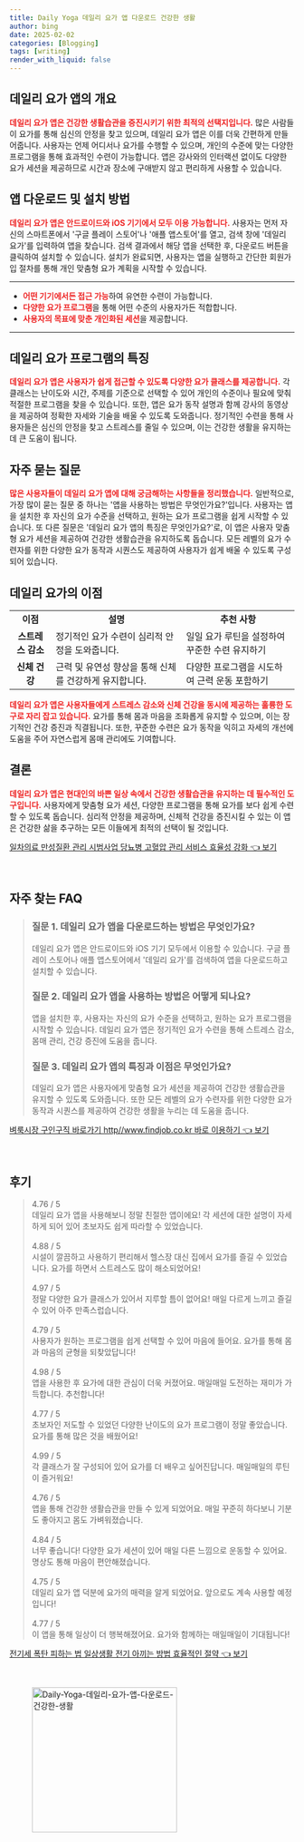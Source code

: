 ```yaml
---
title: Daily Yoga 데일리 요가 앱 다운로드 건강한 생활
author: bing
date: 2025-02-02
categories: [Blogging]
tags: [writing]
render_with_liquid: false
---
```



<h2 id='데일리 요가 앱의 개요'>데일리 요가 앱의 개요</h2>

<p><b><span style="color: #ee2323;">데일리 요가 앱은 건강한 생활습관을 증진시키기 위한 최적의 선택지입니다.</span></b> 많은 사람들이 요가를 통해 심신의 안정을 찾고 있으며, 데일리 요가 앱은 이를 더욱 간편하게 만들어줍니다. 사용자는 언제 어디서나 요가를 수행할 수 있으며, 개인의 수준에 맞는 다양한 프로그램을 통해 효과적인 수련이 가능합니다. 앱은 강사와의 인터랙션 없이도 다양한 요가 세션을 제공하므로 시간과 장소에 구애받지 않고 편리하게 사용할 수 있습니다.</p>

<h2 id='앱 다운로드 및 설치 방법'>앱 다운로드 및 설치 방법</h2>

<p><b><span style="color: #ee2323;">데일리 요가 앱은 안드로이드와 iOS 기기에서 모두 이용 가능합니다.</span></b> 사용자는 먼저 자신의 스마트폰에서 '구글 플레이 스토어'나 '애플 앱스토어'를 열고, 검색 창에 '데일리 요가'를 입력하여 앱을 찾습니다. 검색 결과에서 해당 앱을 선택한 후, 다운로드 버튼을 클릭하여 설치할 수 있습니다. 설치가 완료되면, 사용자는 앱을 실행하고 간단한 회원가입 절차를 통해 개인 맞춤형 요가 계획을 시작할 수 있습니다.</p>

<hr />

<ul>
    <li><b><span style="color: #ee2323;">어떤 기기에서든 접근 가능</span></b>하여 유연한 수련이 가능합니다.</li>
    <li><b><span style="color: #ee2323;">다양한 요가 프로그램</span></b>을 통해 어떤 수준의 사용자가든 적합합니다.</li>
    <li><b><span style="color: #ee2323;">사용자의 목표에 맞춘 개인화된 세션</span></b>을 제공합니다.</li>
</ul>

<hr />

<h2 id='데일리 요가 프로그램의 특징'>데일리 요가 프로그램의 특징</h2>

<p><b><span style="color: #ee2323;">데일리 요가 앱은 사용자가 쉽게 접근할 수 있도록 다양한 요가 클래스를 제공합니다.</span></b> 각 클래스는 난이도와 시간, 주제를 기준으로 선택할 수 있어 개인의 수준이나 필요에 맞춰 적절한 프로그램을 찾을 수 있습니다. 또한, 앱은 요가 동작 설명과 함께 강사의 동영상을 제공하여 정확한 자세와 기술을 배울 수 있도록 도와줍니다. 정기적인 수련을 통해 사용자들은 심신의 안정을 찾고 스트레스를 줄일 수 있으며, 이는 건강한 생활을 유지하는 데 큰 도움이 됩니다.</p>

<h2 id='자주 묻는 질문'>자주 묻는 질문</h2>

<p><b><span style="color: #ee2323;">많은 사용자들이 데일리 요가 앱에 대해 궁금해하는 사항들을 정리했습니다.</span></b> 일반적으로, 가장 많이 묻는 질문 중 하나는 '앱을 사용하는 방법은 무엇인가요?'입니다. 사용자는 앱을 설치한 후 자신의 요가 수준을 선택하고, 원하는 요가 프로그램을 쉽게 시작할 수 있습니다. 또 다른 질문은 '데일리 요가 앱의 특징은 무엇인가요?'로, 이 앱은 사용자 맞춤형 요가 세션을 제공하여 건강한 생활습관을 유지하도록 돕습니다. 모든 레벨의 요가 수련자를 위한 다양한 요가 동작과 시퀀스도 제공하여 사용자가 쉽게 배울 수 있도록 구성되어 있습니다.</p>

<h2 id='데일리 요가의 이점'>데일리 요가의 이점</h2>

<table>
    <tr>
        <td style="text-align: center; height: 17px;"><b>이점</b></td>
        <td style="text-align: center; height: 17px;"><b>설명</b></td>
        <td style="text-align: center; height: 17px;"><b>추천 사항</b></td>
    </tr>
    <tr>
        <td style="text-align: center; height: 17px;"><b>스트레스 감소</b></td>
        <td>정기적인 요가 수련이 심리적 안정을 도와줍니다.</td>
        <td>일일 요가 루틴을 설정하여 꾸준한 수련 유지하기</td>
    </tr>
    <tr>
        <td style="text-align: center; height: 17px;"><b>신체 건강</b></td>
        <td>근력 및 유연성 향상을 통해 신체를 건강하게 유지합니다.</td>
        <td>다양한 프로그램을 시도하여 근력 운동 포함하기</td>
    </tr>
</table>

<p><b><span style="color: #ee2323;">데일리 요가 앱은 사용자들에게 스트레스 감소와 신체 건강을 동시에 제공하는 훌륭한 도구로 자리 잡고 있습니다.</span></b> 요가를 통해 몸과 마음을 조화롭게 유지할 수 있으며, 이는 장기적인 건강 증진과 직결됩니다. 또한, 꾸준한 수련은 요가 동작을 익히고 자세의 개선에 도움을 주어 자연스럽게 몸매 관리에도 기여합니다.</p>

<h2 id='결론'>결론</h2>

<p><b><span style="color: #ee2323;">데일리 요가 앱은 현대인의 바쁜 일상 속에서 건강한 생활습관을 유지하는 데 필수적인 도구입니다.</span></b> 사용자에게 맞춤형 요가 세션, 다양한 프로그램을 통해 요가를 보다 쉽게 수련할 수 있도록 돕습니다. 심리적 안정을 제공하며, 신체적 건강을 증진시킬 수 있는 이 앱은 건강한 삶을 추구하는 모든 이들에게 최적의 선택이 될 것입니다.</p>


<p><a class="click-button" title="일차의료 만성질환 관리 시범사업 당뇨병 고혈압 관리 서비스 효율성 강화" href="https://adkhouse.github.io/posts/%EC%9D%BC%EC%B0%A8%EC%9D%98%EB%A3%8C-%EB%A7%8C%EC%84%B1%EC%A7%88%ED%99%98-%EA%B4%80%EB%A6%AC-%EC%8B%9C%EB%B2%94%EC%82%AC%EC%97%85-%EB%8B%B9%EB%87%A8%EB%B3%91-%EA%B3%A0%ED%98%88%EC%95%95-%EA%B4%80%EB%A6%AC-%EC%84%9C%EB%B9%84%EC%8A%A4-%ED%9A%A8%EC%9C%A8%EC%84%B1-%EA%B0%95%ED%99%94/" rel="dofollow">일차의료 만성질환 관리 시범사업 당뇨병 고혈압 관리 서비스 효율성 강화 👈 보기</a></p><br>
<h2 id='자주_찾는_FAQ'>자주 찾는 FAQ</h2>
<div itemscope="" itemtype="https://schema.org/FAQPage"> 
<blockquote> 
<div itemscope="" itemprop="mainEntity" itemtype="https://schema.org/Question"> 
<h3 itemprop="name">질문 1. 데일리 요가 앱을 다운로드하는 방법은 무엇인가요?</h3> 
<div itemscope="" itemprop="acceptedAnswer" itemtype="https://schema.org/Answer"> 
<span itemprop="text"> 
<p>데일리 요가 앱은 안드로이드와 iOS 기기 모두에서 이용할 수 있습니다. 구글 플레이 스토어나 애플 앱스토어에서 '데일리 요가'를 검색하여 앱을 다운로드하고 설치할 수 있습니다.</p> 
</span> 
</div> 
</div> 
<div itemscope="" itemprop="mainEntity" itemtype="https://schema.org/Question"> 
<h3 itemprop="name">질문 2. 데일리 요가 앱을 사용하는 방법은 어떻게 되나요?</h3> 
<div itemscope="" itemprop="acceptedAnswer" itemtype="https://schema.org/Answer"> 
<span itemprop="text"> 
<p>앱을 설치한 후, 사용자는 자신의 요가 수준을 선택하고, 원하는 요가 프로그램을 시작할 수 있습니다. 데일리 요가 앱은 정기적인 요가 수련을 통해 스트레스 감소, 몸매 관리, 건강 증진에 도움을 줍니다.</p> 
</span> 
</div> 
</div> 
<div itemscope="" itemprop="mainEntity" itemtype="https://schema.org/Question"> 
<h3 itemprop="name">질문 3. 데일리 요가 앱의 특징과 이점은 무엇인가요?</h3> 
<div itemscope="" itemprop="acceptedAnswer" itemtype="https://schema.org/Answer"> 
<span itemprop="text"> 
<p>데일리 요가 앱은 사용자에게 맞춤형 요가 세션을 제공하여 건강한 생활습관을 유지할 수 있도록 도와줍니다. 또한 모든 레벨의 요가 수련자를 위한 다양한 요가 동작과 시퀀스를 제공하여 건강한 생활을 누리는 데 도움을 줍니다.</p> 
</span> 
</div> 
</div> 
</blockquote> 
</div>
<p><a class="click-button" title="벼룩시장 구인구직 바로가기 http//www.findjob.co.kr 바로 이용하기" href="https://adkhouse.github.io/posts/%EB%B2%BC%EB%A3%A9%EC%8B%9C%EC%9E%A5-%EA%B5%AC%EC%9D%B8%EA%B5%AC%EC%A7%81-%EB%B0%94%EB%A1%9C%EA%B0%80%EA%B8%B0-httpwww.findjob.co.kr-%EB%B0%94%EB%A1%9C-%EC%9D%B4%EC%9A%A9%ED%95%98%EA%B8%B0/" rel="dofollow">벼룩시장 구인구직 바로가기 http//www.findjob.co.kr 바로 이용하기 👈 보기</a></p><br>
<h2 id='후기'>후기</h2>
<div itemscope itemtype="https://schema.org/Product">
  <blockquote>
  <div itemprop="review" itemscope itemtype="https://schema.org/Review">
      <div itemprop="reviewRating" itemscope itemtype="https://schema.org/Rating"> <span itemprop="ratingValue">4.76</span> / <span itemprop="bestRating">5</span> </div>
      <span itemprop="reviewBody">데일리 요가 앱을 사용해보니 정말 친절한 앱이에요! 각 세션에 대한 설명이 자세하게 되어 있어 초보자도 쉽게 따라할 수 있었습니다.</span>
  </div>
  <br>
  <div itemprop="review" itemscope itemtype="https://schema.org/Review">
      <div itemprop="reviewRating" itemscope itemtype="https://schema.org/Rating"> <span itemprop="ratingValue">4.88</span> / <span itemprop="bestRating">5</span> </div>
      <span itemprop="reviewBody">시설이 깔끔하고 사용하기 편리해서 헬스장 대신 집에서 요가를 즐길 수 있었습니다. 요가를 하면서 스트레스도 많이 해소되었어요!</span>
  </div>
  <br>
  <div itemprop="review" itemscope itemtype="https://schema.org/Review">
      <div itemprop="reviewRating" itemscope itemtype="https://schema.org/Rating"> <span itemprop="ratingValue">4.97</span> / <span itemprop="bestRating">5</span> </div>
      <span itemprop="reviewBody">정말 다양한 요가 클래스가 있어서 지루할 틈이 없어요! 매일 다르게 느끼고 즐길 수 있어 아주 만족스럽습니다.</span>
  </div>
  <br>
  <div itemprop="review" itemscope itemtype="https://schema.org/Review">
      <div itemprop="reviewRating" itemscope itemtype="https://schema.org/Rating"> <span itemprop="ratingValue">4.79</span> / <span itemprop="bestRating">5</span> </div>
      <span itemprop="reviewBody">사용자가 원하는 프로그램을 쉽게 선택할 수 있어 마음에 들어요. 요가를 통해 몸과 마음의 균형을 되찾았답니다!</span>
  </div>
  <br>
  <div itemprop="review" itemscope itemtype="https://schema.org/Review">
      <div itemprop="reviewRating" itemscope itemtype="https://schema.org/Rating"> <span itemprop="ratingValue">4.98</span> / <span itemprop="bestRating">5</span> </div>
      <span itemprop="reviewBody">앱을 사용한 후 요가에 대한 관심이 더욱 커졌어요. 매일매일 도전하는 재미가 가득합니다. 추천합니다!</span>
  </div>
  <br>
  <div itemprop="review" itemscope itemtype="https://schema.org/Review">
      <div itemprop="reviewRating" itemscope itemtype="https://schema.org/Rating"> <span itemprop="ratingValue">4.77</span> / <span itemprop="bestRating">5</span> </div>
      <span itemprop="reviewBody">초보자인 저도할 수 있었던 다양한 난이도의 요가 프로그램이 정말 좋았습니다. 요가를 통해 많은 것을 배웠어요!</span>
  </div>
  <br>
  <div itemprop="review" itemscope itemtype="https://schema.org/Review">
      <div itemprop="reviewRating" itemscope itemtype="https://schema.org/Rating"> <span itemprop="ratingValue">4.99</span> / <span itemprop="bestRating">5</span> </div>
      <span itemprop="reviewBody">각 클래스가 잘 구성되어 있어 요가를 더 배우고 싶어진답니다. 매일매일의 루틴이 즐거워요!</span>
  </div>
  <br>
  <div itemprop="review" itemscope itemtype="https://schema.org/Review">
      <div itemprop="reviewRating" itemscope itemtype="https://schema.org/Rating"> <span itemprop="ratingValue">4.76</span> / <span itemprop="bestRating">5</span> </div>
      <span itemprop="reviewBody">앱을 통해 건강한 생활습관을 만들 수 있게 되었어요. 매일 꾸준히 하다보니 기분도 좋아지고 몸도 가벼워졌습니다.</span>
  </div>
  <br>
  <div itemprop="review" itemscope itemtype="https://schema.org/Review">
      <div itemprop="reviewRating" itemscope itemtype="https://schema.org/Rating"> <span itemprop="ratingValue">4.84</span> / <span itemprop="bestRating">5</span> </div>
      <span itemprop="reviewBody">너무 좋습니다! 다양한 요가 세션이 있어 매일 다른 느낌으로 운동할 수 있어요. 명상도 통해 마음이 편안해졌습니다.</span>
  </div>
  <br>
  <div itemprop="review" itemscope itemtype="https://schema.org/Review">
      <div itemprop="reviewRating" itemscope itemtype="https://schema.org/Rating"> <span itemprop="ratingValue">4.75</span> / <span itemprop="bestRating">5</span> </div>
      <span itemprop="reviewBody">데일리 요가 앱 덕분에 요가의 매력을 알게 되었어요. 앞으로도 계속 사용할 예정입니다!</span>
  </div>
  <br>
  <div itemprop="review" itemscope itemtype="https://schema.org/Review">
      <div itemprop="reviewRating" itemscope itemtype="https://schema.org/Rating"> <span itemprop="ratingValue">4.77</span> / <span itemprop="bestRating">5</span> </div>
      <span itemprop="reviewBody">이 앱을 통해 일상이 더 행복해졌어요. 요가와 함께하는 매일매일이 기대됩니다!</span>
  </div>
  </blockquote>
</div>
<p><a class="click-button" title="전기세 폭탄 피하는 법 일상생활 전기 아끼는 방법 효율적인 절약" href="https://adkhouse.github.io/posts/%EC%A0%84%EA%B8%B0%EC%84%B8-%ED%8F%AD%ED%83%84-%ED%94%BC%ED%95%98%EB%8A%94-%EB%B2%95-%EC%9D%BC%EC%83%81%EC%83%9D%ED%99%9C-%EC%A0%84%EA%B8%B0-%EC%95%84%EB%81%BC%EB%8A%94-%EB%B0%A9%EB%B2%95-%ED%9A%A8%EC%9C%A8%EC%A0%81%EC%9D%B8-%EC%A0%88%EC%95%BD/" rel="dofollow">전기세 폭탄 피하는 법 일상생활 전기 아끼는 방법 효율적인 절약 👈 보기</a></p><br>
<figure class="image"><img src="https://adkhouse.github.io/assets/img/thumbnail/Daily-Yoga-데일리-요가-앱-다운로드-건강한-생활.webp" alt="Daily-Yoga-데일리-요가-앱-다운로드-건강한-생활" width="256" height="256"></figure>